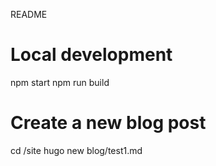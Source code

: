 README

# Local development
npm start
npm run build

# Create a new blog post
cd /site
hugo new blog/test1.md
